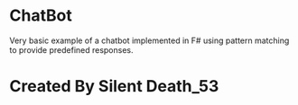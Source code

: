 # ChatBot
Very basic example of a chatbot implemented in F# using pattern matching to provide predefined responses.

# Created By Silent Death_53
